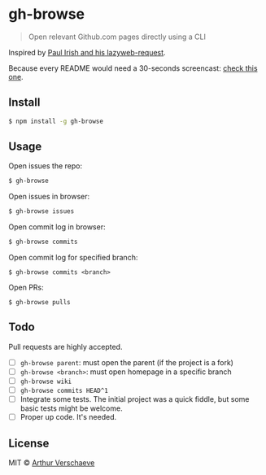 # gh-browse

> Open relevant Github.com pages directly using a CLI

Inspired by [Paul Irish and his lazyweb-request](https://github.com/h5bp/lazyweb-requests/issues/25).

Because every README would need a 30-seconds screencast: [check this one](https://www.youtube.com/watch?v=2f4k4XbZy_g&feature=youtu.be).


## Install

```sh
$ npm install -g gh-browse
```


## Usage

Open issues the repo:
```sh
$ gh-browse
```

Open issues in browser:
```sh
$ gh-browse issues
```

Open commit log in browser:
```sh
$ gh-browse commits
```

Open commit log for specified branch:
```
$ gh-browse commits <branch>
```

Open PRs:
```
$ gh-browse pulls
```

## Todo

Pull requests are highly accepted.

- [ ] `gh-browse parent`: must open the parent (if the project is a fork)
- [ ] `gh-browse <branch>`: must open homepage in a specific branch
- [ ] `gh-browse wiki`
- [ ] `gh-browse commits HEAD^1`
- [ ] Integrate some tests. The initial project was a quick fiddle, but some basic tests might be welcome.
- [ ] Proper up code. It's needed.

## License

MIT © [Arthur Verschaeve](http://arthurverschaeve.be)
